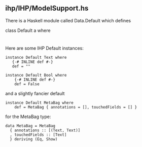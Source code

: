  ihp/IHP/ModelSupport.hs 
-------------------------
There is a Haskell module called Data.Default which defines

class Default a where
#

Here are some IHP Default instances:
```
instance Default Text where
   {-# INLINE def #-}
   def = "" 
```

```
instance Default Bool where
    {-# INLINE def #-}
    def = False
```

and a slightly fancier default

```
instance Default MetaBag where
    def = MetaBag { annotations = [], touchedFields = [] }
```

for the MetaBag type:

```
data MetaBag = MetaBag
  { annotations :: [(Text, Text)]
  , touchedFields :: [Text]
  } deriving (Eq, Show)
```

